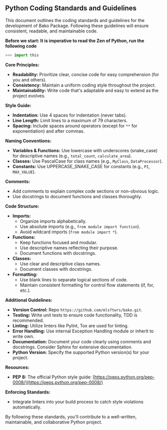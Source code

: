 ## Python Coding Standards and Guidelines

This document outlines the coding standards and guidelines for the development of Bako Package. Following these guidelines will ensure consistent, readable, and maintainable code.

**Before we start: It is imperative to read the Zen of Python, run the following code**

```python
>>> import this
```

**Core Principles:**

* **Readability:** Prioritize clear, concise code for easy comprehension (for you and others).
* **Consistency:** Maintain a uniform coding style throughout the project.
* **Maintainability:** Write code that's adaptable and easy to extend as the project evolves.

**Style Guide:**

* **Indentation:** Use 4 spaces for indentation (never tabs).
* **Line Length:** Limit lines to a maximum of 79 characters.
* **Spacing:** Include spaces around operators (except for `**` for exponentiation) and after commas.

**Naming Conventions:**

* **Variables & Functions:** Use lowercase with underscores (snake_case) for descriptive names (e.g., `total_count`, `calculate_area`).
* **Classes:** Use PascalCase for class names (e.g., `MyClass`, `DataProcessor`).
* **Constants:** Use UPPERCASE_SNAKE_CASE for constants (e.g., `PI`, `MAX_VALUE`).

**Comments:**

* Add comments to explain complex code sections or non-obvious logic.
* Use docstrings to document functions and classes thoroughly.

**Code Structure:**

* **Imports:**
    * Organize imports alphabetically.
    * Use absolute imports (e.g., `from module import function`).
    * Avoid wildcard imports (`from module import *`).
* **Functions:**
    * Keep functions focused and modular.
    * Use descriptive names reflecting their purpose.
    * Document functions with docstrings.
* **Classes:**
    * Use clear and descriptive class names.
    * Document classes with docstrings.
* **Formatting:**
    * Use blank lines to separate logical sections of code.
    * Maintain consistent formatting for control flow statements (if, for, etc.).

**Additional Guidelines:**

* **Version Control:** Repo `https://github.com/mlsftwrs/bako.git`.
* **Testing:** Write unit tests to ensure code functionality, TDD is recommended.
* **Linting:** Utilize linters like Pylint, Tox are used for linting.
* **Error Handling:** Use internal Exception Handling module or inherit to write own.
* **Documentation:** Document your code clearly using comments and docstrings. Consider Sphinx for extensive documentation. 
* **Python Version:** Specify the supported Python version(s) for your project.

**Resources:**

* **PEP 8:** The official Python style guide: [https://peps.python.org/pep-0008/](https://peps.python.org/pep-0008/)

**Enforcing Standards:**

* Integrate linters into your build process to catch style violations automatically.

By following these standards, you'll contribute to a well-written, maintainable, and collaborative Python project.